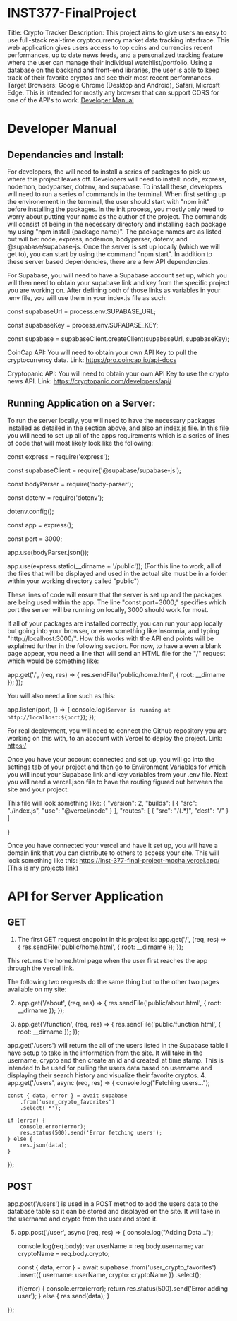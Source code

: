 # INST377-FinalProject

Title: Crypto Tracker
Description: This project aims to give users an easy to use full-stack real-time cryptocurrency market data tracking interfrace. This web application gives users access to top coins and currencies recent performances, up to date news feeds, and a personalized tracking feature where the user can manage their individual watchlist/portfolio. Using a database on the backend and front-end libraries, the user is able to keep track of their favorite cryptos and see their most recent performances.
Target Browsers: Google Chrome (Desktop and Android), Safari, Microsft Edge. This is intended for mostly any browser that can support CORS for one of the API's to work.
[Developer Manual](#developer-manual)



# Developer Manual
## Dependancies and Install: 
For developers, the will need to install a series of packages to pick up where this project leaves off. Developers will need to install: node, express, nodemon, bodyparser, dotenv, and supabase. To install these, developers will need to run a series of commands in the terminal. When first setting up the environement in the terminal, the user should start with "npm init" before installing the packages. In the init process, you mostly only need to worry about putting your name as the author of the project. The commands will consist of being in the necessary directory and installing each package my using "npm install {package name}". The package names are as listed but will be: node, express, nodemon, bodyparser, dotenv, and  @supabase/supabase-js. Once the server is set up locally (which we will get to), you can start by using the command "npm start". In addition to these server based dependencies, there are a few API dependencies.

For Supabase, you will need to have a Supabase account set up, which you will then need to obtain your supabase link and key from the specific project you are working on. After defining both of those links as variables in your .env file, you will use them in your index.js file as such: 

const supabaseUrl = process.env.SUPABASE_URL;

const supabaseKey = process.env.SUPABASE_KEY;

const supabase = supabaseClient.createClient(supabaseUrl, supabaseKey);

CoinCap API: You will need to obtain your own API Key to pull the cryptocurrency data. Link: https://pro.coincap.io/api-docs

Cryptopanic API: You will need to obtain your own API Key to use the crypto news API. Link: https://cryptopanic.com/developers/api/

## Running Application on a Server: 
To run the server locally, you will need to have the necessary packages installed as detailed in the section above, and also an index.js file. In this file you will need to set up all of the apps requirements which is a series of lines of code that will most likely look like the following:

const express = require('express');

const supabaseClient = require('@supabase/supabase-js');

const bodyParser = require('body-parser');

const dotenv = require('dotenv');

dotenv.config();

const app = express();

const port = 3000;

app.use(bodyParser.json());

app.use(express.static(__dirname + '/public'));
(For this line to work, all of the files that will be displayed and used in the actual site must be in a folder within your working directory called "public")


These lines of code will ensure that the server is set up and the packages are being used within the app. The line "const port=3000;" specifies which port the server will be running on locally, 3000 should work for most.

If all of your packages are installed correctly, you can run your app locally but going into your browser, or even something like Insomnia, and typing "http://localhost:3000/". How this works with the API end points will be explained further in the following section. For now, to have a even a blank page appear, you need a line that will send an HTML file for the "/" request which would be something like:

app.get('/', (req, res) => {
    res.sendFile('public/home.html', { root: __dirname });
});

You will also need a line such as this:

app.listen(port, () => {
  console.log(`Server is running at http://localhost:${port}`);
});

For real deployment, you will need to connect the Github repository you are working on this with, to an account with Vercel to deploy the project. Link: [https:/](https://vercel.com/)

Once you have your account connected and set up, you will go into the settings tab of your project and then go to Environment Variables for which you will input your Supabase link and key variables from your .env file. Next you will need a vercel.json file to have the routing figured out between the site and your project.

This file will look something like: 
{
    "version": 2,
    "builds": [
        {
            "src": "./index.js",
            "use": "@vercel/node"
        }
    ],
    "routes": [
        {
            "src": "/(.*)",
            "dest": "/"
        }
    ]

}

Once you have connected your vercel and have it set up, you will have a domain link that you can distribute to others to access your site. This will look something like this: 
https://inst-377-final-project-mocha.vercel.app/
(This is my projects link)

# API for Server Application
## GET
1. The first GET request endpoint in this project is:
app.get('/', (req, res) => {
    res.sendFile('public/home.html', { root: __dirname });
});

This returns the home.html page when the user first reaches the app through the vercel link.

The following two requests do the same thing but to the other two pages available on my site:

2. app.get('/about', (req, res) => {
    res.sendFile('public/about.html', { root: __dirname });
});

3. app.get('/function', (req, res) => {
    res.sendFile('public/function.html', { root: __dirname });
});

app.get('/users') will return the all of the users listed in the Supabase table I have setup to take in the information from the site. It will take in the username, crypto and then create an id and created_at time stamp. This is intended to be used for pulling the users data based on username and displaying their search history and visualize their favorite cryptos.
4.  app.get('/users', async (req, res) => {
    console.log("Fetching users...");

    const { data, error } = await supabase
        .from('user_crypto_favorites')
        .select('*');

    if (error) {
        console.error(error);
        res.status(500).send('Error fetching users');
    } else {
        res.json(data);
    }
});



## POST

app.post('/users') is used in a POST method to add the users data to the database table so it can be stored and displayed on the site. It will take in the username and crypto from the user and store it.

5. app.post('/user', async (req, res) => {
    console.log("Adding Data...");

    console.log(req.body);
    var userName = req.body.username;
    var cryptoName = req.body.crypto;

    const { data, error } = await supabase
    .from('user_crypto_favorites')
    .insert({ username: userName, 
            crypto: cryptoName })
    .select();

    if(error) {
        console.error(error);
        return res.status(500).send('Error adding user');
    } else {
        res.send(data);
    }

});
